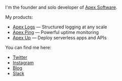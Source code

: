 I'm the founder and solo developer of [Apex Software](https://apex.sh/).

My products:

- [Apex Logs](https://apex.sh/logs/) — Structured logging at any scale
- [Apex Ping](https://apex.sh/ping/) — Powerful uptime monitoring
- [Apex Up](https://apex.sh/up/) — Deploy serverless apps and APIs

You can find me here:

- [Twitter](https://twitter.com/tjholowaychuk)
- [Instagram](https://www.instagram.com/tjholowaychuk/)
- [Blog](https://apex.sh/blog/)
- [Slack](https://chat.apex.sh/)

